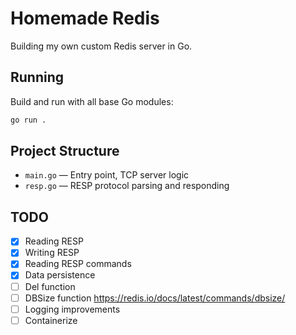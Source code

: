 # Homemade Redis

Building my own custom Redis server in Go.

## Running

Build and run with all base Go modules:

```sh
go run .
```

## Project Structure

- `main.go` — Entry point, TCP server logic
- `resp.go` — RESP protocol parsing and responding

## TODO

- [x] Reading RESP
- [x] Writing RESP
- [x] Reading RESP commands
- [x] Data persistence
- [ ] Del function
- [ ] DBSize function https://redis.io/docs/latest/commands/dbsize/
- [ ] Logging improvements
- [ ] Containerize
